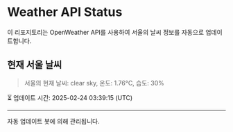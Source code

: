 
# Weather API Status

이 리포지토리는 OpenWeather API를 사용하여 서울의 날씨 정보를 자동으로 업데이트합니다.

## 현재 서울 날씨
> 서울의 현재 날씨: clear sky, 온도: 1.76°C, 습도: 30%

⏳ 업데이트 시간: 2025-02-24 03:39:15 (UTC)

---
자동 업데이트 봇에 의해 관리됩니다.
